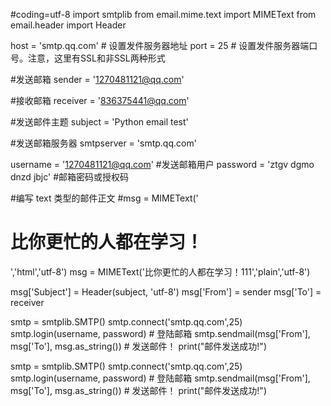 #coding=utf-8
import smtplib
from email.mime.text import MIMEText
from email.header import Header
 
host = 'smtp.qq.com'  # 设置发件服务器地址
port = 25  # 设置发件服务器端口号。注意，这里有SSL和非SSL两种形式
 
#发送邮箱
sender = '1270481121@qq.com'
 
#接收邮箱
receiver = '836375441@qq.com'
 
#发送邮件主题
subject = 'Python email test'
 
#发送邮箱服务器
smtpserver = 'smtp.qq.com'
 
username = '1270481121@qq.com'  #发送邮箱用户
password = 'ztgv dgmo dnzd jbjc'                #邮箱密码或授权码
 
#编写 text 类型的邮件正文
#msg = MIMEText('<html><h1>比你更忙的人都在学习！</h1></html>','html','utf-8')
msg = MIMEText('比你更忙的人都在学习！111','plain','utf-8')

msg['Subject'] = Header(subject, 'utf-8')
msg['From'] = sender 
msg['To'] = receiver
 
smtp = smtplib.SMTP()
smtp.connect('smtp.qq.com',25)
smtp.login(username, password)  # 登陆邮箱
smtp.sendmail(msg['From'], msg['To'], msg.as_string())  # 发送邮件！
print("邮件发送成功!")

smtp = smtplib.SMTP()
smtp.connect('smtp.qq.com',25)
smtp.login(username, password)  # 登陆邮箱
smtp.sendmail(msg['From'], msg['To'], msg.as_string())  # 发送邮件！
print("邮件发送成功!")

